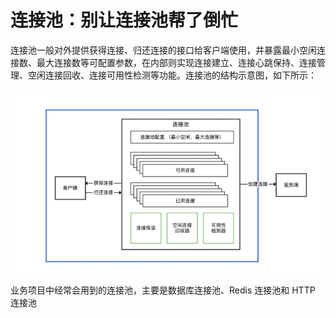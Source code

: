 # 连接池：别让连接池帮了倒忙

连接池一般对外提供获得连接、归还连接的接口给客户端使用，并暴露最小空闲连接数、最大连接数等可配置参数，在内部则实现连接建立、连接心跳保持、连接管理、空闲连接回收、连接可用性检测等功能。连接池的结构示意图，如下所示：

![image-20200906140101610](assets/image-20200906140101610.png)



业务项目中经常会用到的连接池，主要是数据库连接池、Redis 连接池和 HTTP 连接池

